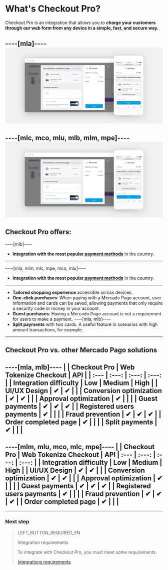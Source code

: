 # What's Checkout Pro?

Checkout Pro is an integration that allows you to **charge your customers through our web form from any device in a simple, fast, and secure way.**

----[mla]----
![Basic-Checkout](/images/web-payment-checkout/cho-modal-mobile.png)
------------
----[mlc, mco, mlu, mlb, mlm, mpe]----
![Basic-Checkout](/images/web-payment-checkout/checkout-modal-sv.png)
------------

## Checkout Pro offers:

----[mlb]----
* **Integration with the most popular [payment methods](https://www.mercadopago.com.br/ajuda/meios-de-pagamento-parcelamento_265)** in the country.
------------
----[mla, mlm, mlc, mpe, mco, mlu]----
* **Integration with the most popular [payment methods](https://www.mercadopago[FAKER][URL][DOMAIN]/ayuda/medios-de-pago-cuotas-promociones_264)** in the country.
------------
* **Tailored shopping experience** accessible across devices.
* **One-click purchases**: When paying with a Mercado Pago account, user information and cards can be saved, allowing payments that only require a security code or money in your account.
* **Guest purchases**: Having a Mercado Pago account is not a requirement for users to make a payment.
----[mla, mlb]----
* **Split payments** with two cards. A useful feature in scenarios with high amount transactions, for example.
------------

## Checkout Pro vs. other Mercado Pago solutions

----[mla, mlb]----
|                               | Checkout Pro | Web Tokenize Checkout | API |
| :--- | :---: | :---: | :---: |
| Integration difficulty        | Low | Medium | High |
| UI/UX Design                  | ✔ | ✔ |   |
| Conversion optimization       | ✔ | ✔ |   |
| Approval optimization         | ✔ |   |   |
| Guest payments                | ✔ | ✔ | ✔ |
| Registered users payments     | ✔ |   |   |
| Fraud prevention              | ✔ | ✔ | ✔ |
| Order completed page          | ✔ |   |   |
| Split payments                | ✔ |   |   |
------------
----[mlm, mlu, mco, mlc, mpe]----
|                               | Checkout Pro | Web Tokenize Checkout | API
| :--- | :---: | :---: | :---: |
| Integration difficulty        | Low | Medium | High |
| UI/UX Design                  | ✔ | ✔ |   |
| Conversion optimization       | ✔ | ✔ |   |
| Approval optimization         | ✔ |   |   |
| Guest payments                | ✔ | ✔ | ✔ |
| Registered users payments     | ✔ |   |   |
| Fraud prevention              | ✔ | ✔ | ✔ |
| Order completed page          | ✔ |   |   |
------------

---

### Next step

> LEFT_BUTTON_REQUIRED_EN
>
> Integration requirements
>
> To integrate with Checkout Pro, you must meet some requirements.
>
> [Integrations requirements](https://www.mercadopago[FAKER][URL][DOMAIN]/developers/en/guides/online-payments/checkout-pro/previous-requirements)
>
